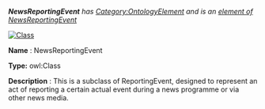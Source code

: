___NewsReportingEvent__ 
 has
 [Category:OntologyElement](../../Category/OntologyElement "Category:OntologyElement") 
 and is an
 [element of](../../Property/ElementOf "Property:ElementOf") 
[NewsReportingEvent](../../Submissions/NewsReportingEvent "Submissions:NewsReportingEvent")_




  





[![Class](../../images/thumb/2/27/Class.gif/45px-Class.gif)](../../Image/Class.gif "Class")


__Name__ 
 : NewsReportingEvent
 



__Type:__ 
 owl:Class
 



__Description__ 
 : This is a subclass of ReportingEvent, designed to represent an act of reporting a certain actual event during a news programme or via other news media.